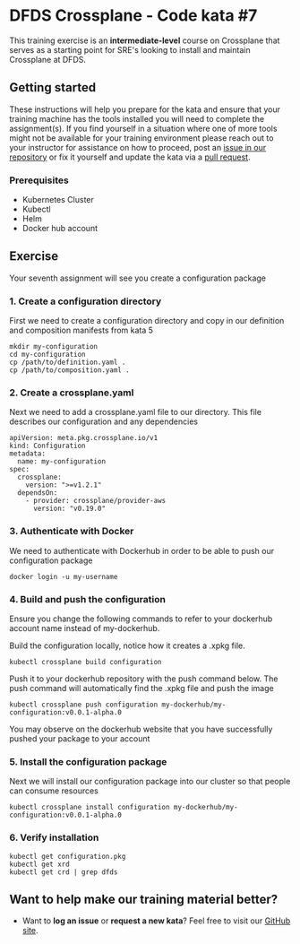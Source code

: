 DFDS Crossplane - Code kata #7
======================================

This training exercise is an **intermediate-level** course on Crossplane that serves as a starting point for SRE's looking to install and maintain Crossplane at DFDS.

## Getting started
These instructions will help you prepare for the kata and ensure that your training machine has the tools installed you will need to complete the assignment(s). If you find yourself in a situation where one of more tools might not be available for your training environment please reach out to your instructor for assistance on how to proceed, post an [issue in our repository](https://github.com/dfds/dojo/issues) or fix it yourself and update the kata via a [pull request](https://github.com/dfds/dojo/pulls).

### Prerequisites
* Kubernetes Cluster
* Kubectl
* Helm
* Docker hub account

## Exercise
Your seventh assignment will see you create a configuration package

### 1. Create a configuration directory

First we need to create a configuration directory and copy in our definition and composition manifests from kata 5
```
mkdir my-configuration
cd my-configuration
cp /path/to/definition.yaml .
cp /path/to/composition.yaml .
```

### 2. Create a crossplane.yaml

Next we need to add a crossplane.yaml file to our directory. This file describes our configuration and any dependencies

```
apiVersion: meta.pkg.crossplane.io/v1
kind: Configuration
metadata:
  name: my-configuration
spec:
  crossplane:
    version: ">=v1.2.1"
  dependsOn:
    - provider: crossplane/provider-aws
      version: "v0.19.0"
```
### 3. Authenticate with Docker

We need to authenticate with Dockerhub in order to be able to push our configuration package

```
docker login -u my-username
```


### 4. Build and push the configuration

Ensure you change the following commands to refer to your dockerhub account name instead of my-dockerhub.

Build the configuration locally, notice how it creates a .xpkg file. 

```
kubectl crossplane build configuration
```

Push it to your dockerhub repository with the push command below. The push command will automatically find the .xpkg file and push the image 

```
kubectl crossplane push configuration my-dockerhub/my-configuration:v0.0.1-alpha.0
```

You may observe on the dockerhub website that you have successfully pushed your package to your account

### 5. Install the configuration package

Next we will install our configuration package into our cluster so that people can consume resources

```
kubectl crossplane install configuration my-dockerhub/my-configuration:v0.0.1-alpha.0
```

### 6. Verify installation

```
kubectl get configuration.pkg
kubectl get xrd
kubectl get crd | grep dfds
```


## Want to help make our training material better?
 * Want to **log an issue** or **request a new kata**? Feel free to visit our [GitHub site](https://github.com/dfds/dojo/issues).